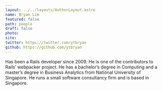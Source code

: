 ```yaml
---
layout: ../../layouts/AuthorLayout.astro
name: Bryan Lim
featured: false
path: people
draft: false
photo: 
site: 
twitter: https://twitter.com/ytbryan
github: https://github.com/ytbryan
---
```


Has been a Rails developer since 2009. He is one of the contributors to Rails’ webpacker project. He has a bachelor’s degree in Computing and a master’s degree in Business Analytics from National University of Singapore. He runs a small software consultancy firm and is based in Singapore.